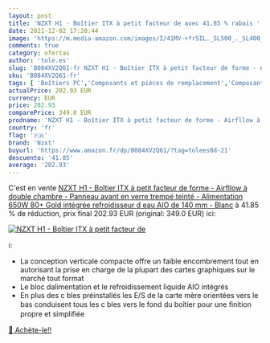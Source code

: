 ```yaml
---
layout: post
title: 'NZXT H1 - Boîtier ITX à petit facteur de avec 41.85 % rabais '
date: 2021-12-02 17:20:44
image: 'https://m.media-amazon.com/images/I/41MV-+fr5IL._SL500_._SL400_.jpg'
comments: true
category: ofertas
author: 'tole.es'
slug: 'B084XV2Q61-fr NZXT H1 - Boîtier ITX à petit facteur de forme - Airfllow...'
sku: 'B084XV2Q61-fr'
tags: [ 'Boîtiers PC','Composants et pièces de remplacement','Composants externes','Informatique','nzxt', ]
actualPrice: 202.93 EUR
currency: EUR
price: 202.93
comparePrice: 349.0 EUR
prodname: 'NZXT H1 - Boîtier ITX à petit facteur de forme - Airfllow à double chambre - Panneau avant en verre trempé teinté - Alimentation 650W 80+ Gold intégrée  refroidisseur d eau AIO de 140 mm - Blanc'
country: 'fr'
flag: '🇫🇷'
brand: 'Nzxt'
buyurl: 'https://www.amazon.fr/dp/B084XV2Q61/?tag=tolees0d-21'
descuento: '41.85'
average: '202.93'
---
```


C'est en vente [NZXT H1 - Boîtier ITX à petit facteur de forme - Airfllow à double chambre - Panneau avant en verre trempé teinté - Alimentation 650W 80+ Gold intégrée  refroidisseur d eau AIO de 140 mm - Blanc](https://www.amazon.fr/dp/B084XV2Q61/?tag=tolees0d-21)  à  41.85 % de réduction, prix final  202.93 EUR (original: 349.0 EUR) ici:

[![NZXT H1 - Boîtier ITX à petit facteur de](https://m.media-amazon.com/images/I/41MV-+fr5IL._SL500_._SL400_.jpg)](https://www.amazon.fr/dp/B084XV2Q61/?tag=tolees0d-21)

ℹ️:

- La conception verticale compacte offre un faible encombrement tout en autorisant la prise en charge de la plupart des cartes graphiques sur le marché tout format
- Le bloc dalimentation et le refroidissement liquide AIO intégrés
- En plus des c bles préinstallés les E/S de la carte mère orientées vers le bas conduisent tous les c bles vers le fond du boîtier pour une ﬁnition propre et simpliﬁée

[🛒 Achète-le!!](https://www.amazon.fr/dp/B084XV2Q61/?tag=tolees0d-21)
